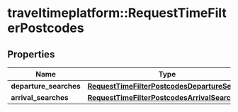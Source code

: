 # traveltimeplatform::RequestTimeFilterPostcodes

## Properties
Name | Type | Description | Notes
------------ | ------------- | ------------- | -------------
**departure_searches** | [**RequestTimeFilterPostcodesDepartureSearch**](RequestTimeFilterPostcodesDepartureSearch.md) |  | [optional] 
**arrival_searches** | [**RequestTimeFilterPostcodesArrivalSearch**](RequestTimeFilterPostcodesArrivalSearch.md) |  | [optional] 


